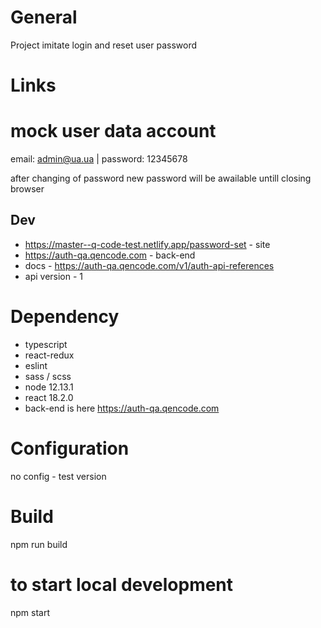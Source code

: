 # General

Project imitate login and reset user password

# Links

# mock user data account

email: admin@ua.ua | 
password: 12345678

after changing of password new password will be awailable untill closing browser 


## Dev

* https://master--q-code-test.netlify.app/password-set - site
* https://auth-qa.qencode.com - back-end
* docs - https://auth-qa.qencode.com/v1/auth-api-references
* api version - 1


# Dependency

* typescript
* react-redux
* eslint
* sass / scss
* node 12.13.1
* react 18.2.0
* back-end is here https://auth-qa.qencode.com

# Configuration
no config - test version

# Build
npm run build 

# to start local development
npm start

